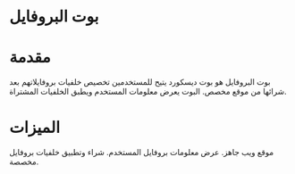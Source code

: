 # بوت البروفايل
# مقدمة
بوت البروفايل هو بوت ديسكورد يتيح للمستخدمين تخصيص خلفيات بروفايلاتهم بعد شرائها من موقع مخصص. البوت يعرض معلومات المستخدم ويطبق الخلفيات المشتراة.

# الميزات
موقع ويب جاهز.
عرض معلومات بروفايل المستخدم.
شراء وتطبيق خلفيات بروفايل مخصصة.

